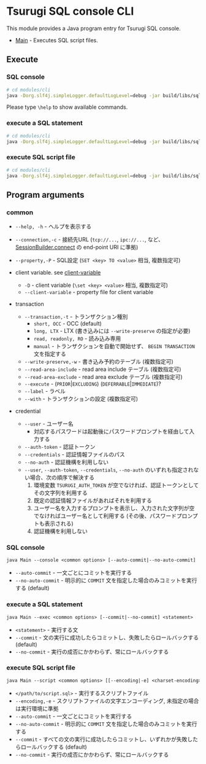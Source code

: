 # Tsurugi SQL console CLI

This module provides a Java program entry for Tsurugi SQL console.

* [Main] - Executes SQL script files.

[Main]:src/main/java/com/tsurugidb/console/cli/Main.java
[client-variable]:client-variable.md

## Execute

### SQL console

```sh
# cd modules/cli
java -Dorg.slf4j.simpleLogger.defaultLogLevel=debug -jar build/libs/sql-console-*-all.jar -c tcp://localhost:12345
```

Please type `\help` to show available commands.

### execute a SQL statement

```sh
# cd modules/cli
java -Dorg.slf4j.simpleLogger.defaultLogLevel=debug -jar build/libs/sql-console-*-all.jar --exec -c tcp://localhost:12345 "select * from test"
```

### execute SQL script file

```sh
# cd modules/cli
java -Dorg.slf4j.simpleLogger.defaultLogLevel=debug -jar build/libs/sql-console-*-all.jar --script -c tcp://localhost:12345 -e UTF-8 /path/to/script.sql
```

## Program arguments

### common

* `--help, -h` - ヘルプを表示する
* `--connection,-c` - 接続先URL (`tcp://...`, `ipc://...`, など、 [SessionBuilder.connect](https://github.com/project-tsurugi/tsubakuro/blob/98fa342082af04cf927b875b9d898dd7961f575e/modules/session/src/main/java/com/nautilus_technologies/tsubakuro/low/common/SessionBuilder.java#L35-L45) の end-point URI に準拠)
* `--property,-P` - SQL設定 (`SET <key> TO <value>` 相当, 複数指定可)
* client variable. see [client-variable]
  * `-D` - client variable (`\set <key> <value>` 相当, 複数指定可)
  * `--client-variable` - property file for client variable
* transaction
  * `--transaction,-t` - トランザクション種別
    * `short, OCC` - OCC (default)
    * `long, LTX` - LTX (書き込みには `--write-preserve` の指定が必要)
    * `read, readonly, RO` - 読み込み専用
    * `manual` - トランザクションを自動で開始せず、 `BEGIN TRANSACTION` 文を指定する
  * `--write-preserve,-w` - 書き込み予約のテーブル (複数指定可)
  * `--read-area-include` - read area include テーブル (複数指定可)
  * `--read-area-exclude` - read area exclude テーブル (複数指定可)
  * `--execute` - (`PRIOR`|`EXCLUDING`) (`DEFERRABLE`|`IMMEDIATE`)?
  * `--label` - ラベル
  * `--with` - トランザクションの設定 (複数指定可)
* credential

  * `--user` - ユーザー名
    * 対応するパスワードは起動後にパスワードプロンプトを経由して入力する
  * `--auth-token` - 認証トークン
  * `--credentials` - 認証情報ファイルのパス
  * `--no-auth` - 認証機構を利用しない
  * `--user`, `--auth-token`, `--credentials`, `--no-auth` のいずれも指定されない場合、次の順序で解決する
    1. 環境変数 `TSURUGI_AUTH_TOKEN` が空でなければ、認証トークンとしてその文字列を利用する
    2. 既定の認証情報ファイルがあればそれを利用する
    3. ユーザー名を入力するプロンプトを表示し、入力された文字列が空でなければユーザー名として利用する (その後、パスワードプロンプトも表示される)
    4. 認証機構を利用しない

### SQL console

```txt
java Main --console <common options> [--auto-commit|--no-auto-commit]
```

* `--auto-commit` - 一文ごとにコミットを実行する
* `--no-auto-commit` - 明示的に `COMMIT` 文を指定した場合のみコミットを実行する (default)

### execute a SQL statement

```txt
java Main --exec <common options> [--commit|--no-commit] <statement>
```

* `<statement>` - 実行する文
* `--commit` - 文の実行に成功したらコミットし、失敗したらロールバックする (default)
* `--no-commit` - 実行の成否にかかわらず、常にロールバックする

### execute SQL script file

```txt
java Main --script <common options> [[--encoding|-e] <charset-encoding>] [--auto-commit|--no-auto-commit|--commit|--no-commit] </path/to/script.sql>
```

* `</path/to/script.sql>` - 実行するスクリプトファイル
* `--encoding,-e` - スクリプトファイルの文字エンコーディング, 未指定の場合は実行環境に準拠
* `--auto-commit` - 一文ごとにコミットを実行する
* `--no-auto-commit` - 明示的に `COMMIT` 文を指定した場合のみコミットを実行する
* `--commit` - すべての文の実行に成功したらコミットし、いずれかが失敗したらロールバックする (default)
* `--no-commit` - 実行の成否にかかわらず、常にロールバックする

